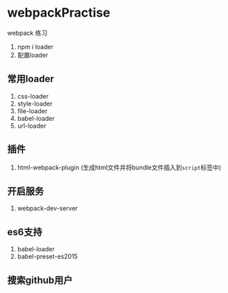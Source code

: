 # webpackPractise
webpack 练习

1. npm i loader
2. 配置loader

## 常用loader

1. css-loader
2. style-loader
3. file-loader
4. babel-loader
5. url-loader

## 插件

1. html-webpack-plugin (生成html文件并将bundle文件插入到`script`标签中)

## 开启服务

1. webpack-dev-server


## es6支持

1. babel-loader
2. babel-preset-es2015


## 搜索github用户
